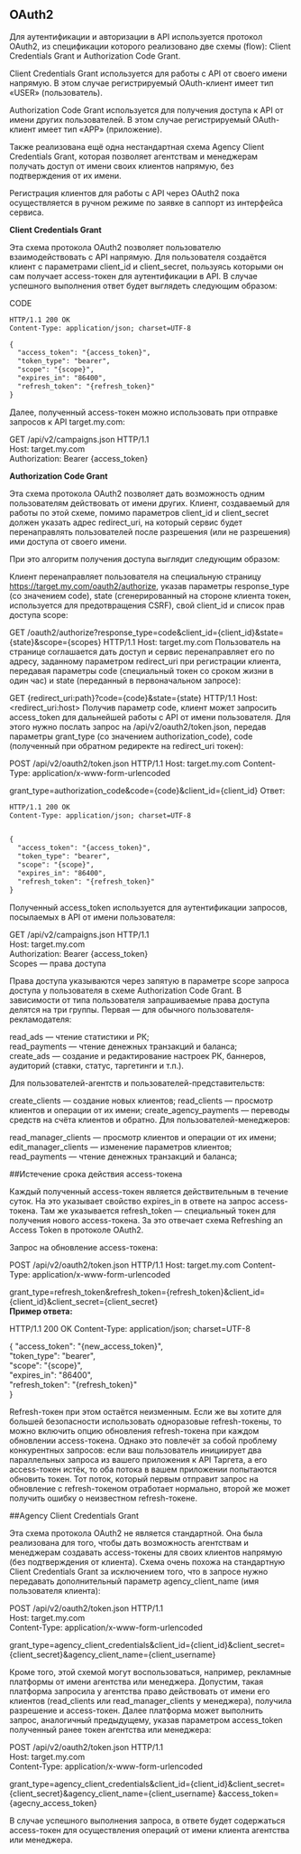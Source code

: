 ## OAuth2

Для аутентификации и авторизации в API используется протокол OAuth2, из спецификации которого реализовано две схемы (flow): Client Credentials Grant и Authorization Code Grant.

Client Credentials Grant используется для работы с API от своего имени напрямую. В этом случае регистрируемый OAuth-клиент имеет тип «USER» (пользователь).

Authorization Code Grant используется для получения доступа к API от имени других пользователей. В этом случае регистрируемый OAuth-клиент имеет тип «APP» (приложение).

Также реализована ещё одна нестандартная схема Agency Client Credentials Grant, которая позволяет агентствам и менеджерам получать доступ от имени своих клиентов напрямую, без подтверждения от их имени.

Регистрация клиентов для работы с API через OAuth2 пока осуществляется в ручном режиме по заявке в саппорт из интерфейса сервиса.


**Client Credentials Grant**

Эта схема протокола OAuth2 позволяет пользователю взаимодействовать с API напрямую. Для пользователя создаётся клиент с параметрами client_id и client_secret, пользуясь которыми он сам получает access-токен для аутентификации в API.
В случае успешного выполнения ответ будет выглядеть следующим образом:  


CODE  
```html
HTTP/1.1 200 OK
Content-Type: application/json; charset=UTF-8

{  
  "access_token": "{access_token}",  
  "token_type": "bearer",  
  "scope": "{scope}",  
  "expires_in": "86400",  
  "refresh_token": "{refresh_token}"  
}  
```


Далее, полученный access-токен можно использовать при отправке запросов к API target.my.com:

GET /api/v2/campaigns.json HTTP/1.1  
Host: target.my.com  
Authorization: Bearer {access_token}  

**Authorization Code Grant**

Эта схема протокола OAuth2 позволяет дать возможность одним пользователям действовать от имени других. Клиент, создаваемый для работы по этой схеме, помимо параметров client_id и client_secret должен указать адрес redirect_uri, на который сервис будет перенаправлять пользователей после разрешения (или не разрешения) ими доступа от своего имени.

При это алгоритм получения доступа выглядит следующим образом:

Клиент перенаправляет пользователя на специальную страницу https://target.my.com/oauth2/authorize, 
указав параметры response_type (со значением code), 
state (сгенерированный на стороне клиента токен, используется для предотвращения CSRF), 
свой client_id и список прав доступа scope:


GET /oauth2/authorize?response_type=code&client_id={client_id}&state={state}&scope={scopes} HTTP/1.1
Host: target.my.com
Пользователь на странице соглашается дать доступ и сервис перенаправляет его по адресу, заданному параметром redirect_uri при регистрации клиента, передавая параметры code (специальный токен со сроком жизни в один час) и state (переданный в первоначальном запросе):

GET {redirect_uri:path}?code={code}&state={state} HTTP/1.1
Host: <redirect_uri:host>
Получив параметр code, клиент может запросить access_token для дальнейшей работы с API от имени пользователя. Для этого нужно послать запрос на /api/v2/oauth2/token.json, передав параметры grant_type (со значением authorization_code), code (полученный при обратном редиректе на redirect_uri токен):

POST /api/v2/oauth2/token.json HTTP/1.1
Host: target.my.com
Content-Type: application/x-www-form-urlencoded

grant_type=authorization_code&code={code}&client_id={client_id}
Ответ:

```html
HTTP/1.1 200 OK
Content-Type: application/json; charset=UTF-8


{
  "access_token": "{access_token}",  
  "token_type": "bearer",  
  "scope": "{scope}",   
  "expires_in": "86400",  
  "refresh_token": "{refresh_token}"  
}  
```


Полученный access_token используется для аутентификации запросов, посылаемых в API от имени пользователя:

GET /api/v2/campaigns.json HTTP/1.1  
Host: target.my.com  
Authorization: Bearer {access_token}  
Scopes — права доступа  

Права доступа указываются через запятую в параметре scope запроса доступа у пользователя в схеме Authorization Code Grant. В зависимости от типа пользователя запрашиваемые права доступа делятся на три группы. Первая — для обычного пользователя-рекламодателя:

read_ads — чтение статистики и РК;  
read_payments — чтение денежных транзакций и баланса;  
create_ads — создание и редактирование настроек РК, баннеров, аудиторий (ставки, статус, таргетинги и т.п.).  

Для пользователей-агентств и пользователей-представительств:

create_clients — создание новых клиентов;
read_clients — просмотр клиентов и операции от их имени;
create_agency_payments — переводы средств на счёта клиентов и обратно.
Для пользователей-менеджеров:

read_manager_clients — просмотр клиентов и операции от их имени;  
edit_manager_clients — изменение параметров клиентов;  
read_payments — чтение денежных транзакций и баланса;  

##Истечение срока действия access-токена  

Каждый полученный access-токен является действительным в течение суток. На это указывает свойство expires_in в ответе на запрос access-токена. Там же указывается refresh_token — специальный токен для получения нового access-токена. За это отвечает схема Refreshing an Access Token в протоколе OAuth2.

Запрос на обновление access-токена:

POST /api/v2/oauth2/token.json HTTP/1.1
Host: target.my.com
Content-Type: application/x-www-form-urlencoded

grant_type=refresh_token&refresh_token={refresh_token}&client_id={client_id}&client_secret={client_secret}  
**Пример ответа:**

HTTP/1.1 200 OK
Content-Type: application/json; charset=UTF-8

{
  "access_token": "{new_access_token}",    
  "token_type": "bearer",    
  "scope": "{scope}",    
  "expires_in": "86400",    
  "refresh_token": "{refresh_token}"    
}

Refresh-токен при этом остаётся неизменным. Если же вы хотите для большей безопасности использовать одноразовые refresh-токены, то можно включить опцию обновления refresh-токена при каждом обновлении access-токена. Однако это повлечёт за собой проблему конкурентных запросов: если ваш пользователь инициирует два параллельных запроса из вашего приложения к API Таргета, а его access-токен истёк, то оба потока в вашем приложении попытаются обновить токен. Тот поток, который первым отправит запрос на обновление с refresh-токеном отработает нормально, второй же может получить ошибку о неизвестном refresh-токене.

##Agency Client Credentials Grant

Эта схема протокола OAuth2 не является стандартной. Она была реализована для того, чтобы дать возможность агентствам и менеджерам создавать access-токены для своих клиентов напрямую (без подтверждения от клиента). Схема очень похожа на стандартную Client Credentials Grant за исключением того, что в запросе нужно передавать дополнительный параметр agency_client_name (имя пользователя клиента):

POST /api/v2/oauth2/token.json HTTP/1.1  
Host: target.my.com  
Content-Type: application/x-www-form-urlencoded  

grant_type=agency_client_credentials&client_id={client_id}&client_secret={client_secret}&agency_client_name={client_username}

Кроме того, этой схемой могут воспользоваться, например, рекламные платформы от имени агентства или менеджера. Допустим, такая платформа запросила у агентства право действовать от имени его клиентов (read_clients или read_manager_clients у менеджера), получила разрешение и access-токен. Далее платформа может выполнить запрос, аналогичный предыдущему, указав параметром access_token полученный ранее токен агентства или менеджера:

POST /api/v2/oauth2/token.json HTTP/1.1  
Host: target.my.com  
Content-Type: application/x-www-form-urlencoded   

grant_type=agency_client_credentials&client_id={client_id}&client_secret={client_secret}&agency_client_name={client_username}  &access_token={agecny_access_token}


В случае успешного выполнения запроса, в ответе будет содержаться access-токен для осуществления операций от имени клиента агентства или менеджера.
